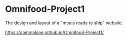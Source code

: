 # Omnifood-Project1
The design and layout of a "meals ready to ship" website. 

https://cammalone.github.io/Omnifood-Project1/
